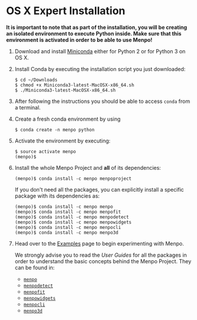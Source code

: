OS X Expert Installation
========================

**It is important to note that as part of the installation, you will be creating
an isolated environment to execute Python inside. Make sure that this
environment is activated in order to be able to use Menpo!**

  1. Download and install [Miniconda](http://conda.pydata.org/miniconda.html)
     either for Python 2 or for Python 3 on OS X.
  2. Install Conda by executing the installation script you just downloaded:

        ```
        $ cd ~/Downloads
        $ chmod +x Miniconda3-latest-MacOSX-x86_64.sh
        $ ./Miniconda3-latest-MacOSX-x86_64.sh
        ```

  3. After following the instructions you should be able to access `conda` from
     a terminal.
  4. Create a fresh conda environment by using

        ```
        $ conda create -n menpo python
        ```

  5. Activate the environment by executing:

        ```
        $ source activate menpo
        (menpo)$
        ```

  6. Install the whole Menpo Project and **all** of its dependencies:

        ```
        (menpo)$ conda install -c menpo menpoproject
        ```

     If you don't need all the packages, you can explicitly install a specific package
     with its dependencies as:

        ```
        (menpo)$ conda install -c menpo menpo
        (menpo)$ conda install -c menpo menpofit
        (menpo)$ conda install -c menpo menpodetect
        (menpo)$ conda install -c menpo menpowidgets
        (menpo)$ conda install -c menpo menpocli
        (menpo)$ conda install -c menpo menpo3d
        ```

  7. Head over to the [Examples](../../examples/index.md) page to begin
     experimenting with Menpo.

     We strongly advise you to read the _User Guides_ for all the packages in order to
     understand the basic concepts behind the Menpo Project. They can be found in:
     - [`menpo`](../../menpo/index.md)
     - [`menpodetect`](../../menpodetect/index.md)
     - [`menpofit`](../../menpofit/index.md)
     - [`menpowidgets`](../../menpowidgets/index.md)
     - [`menpocli`](../../menpocli/index.md)
     - [`menpo3d`](../../menpo3d/index.md)
